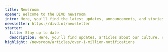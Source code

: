 ```yaml
---
title: Newsroom
opener: Welcome to the DIVD newsroom
intro: Here, you'll find the latest updates, announcements, and stories from DIVD. Our newsroom is your go-to source for news about our ongoing efforts to enhance digital security and protect organizations from cyber threats. Stay informed about our recent activities, learn about our impactful projects, and discover how our dedicated team of volunteers and partners are making a difference.
newsletter: https://divd.nl/newsletter
starter:
  title: Stay up to date
  description: Here, you'll find updates, articles about our culture, case studies, and much more!
highlight: /newsroom/articles/over-1-million-notifications
---
```

